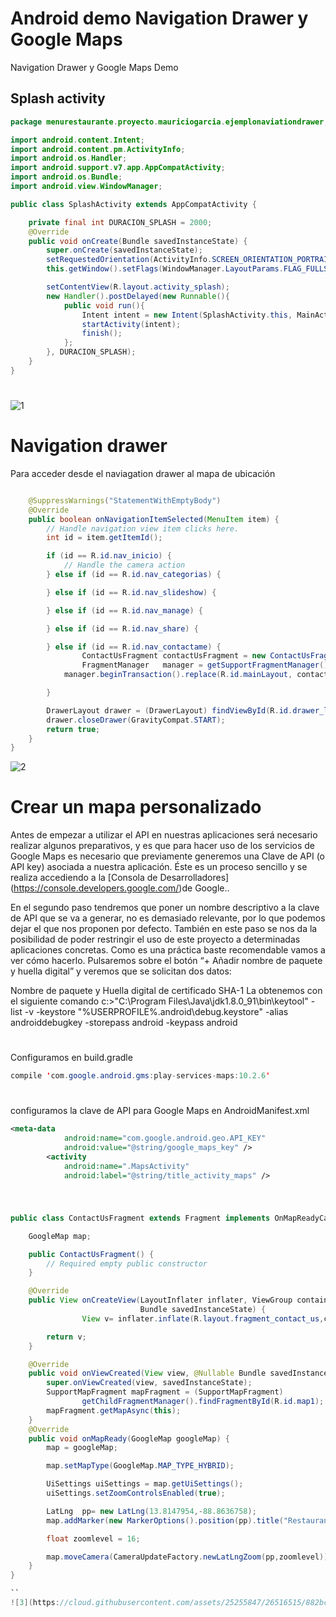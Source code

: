 #  Android demo Navigation Drawer y Google Maps  

Navigation Drawer  y  Google Maps Demo


## Splash activity
```java
package menurestaurante.proyecto.mauriciogarcia.ejemplonaviationdrawer;

import android.content.Intent;
import android.content.pm.ActivityInfo;
import android.os.Handler;
import android.support.v7.app.AppCompatActivity;
import android.os.Bundle;
import android.view.WindowManager;

public class SplashActivity extends AppCompatActivity {

    private final int DURACION_SPLASH = 2000;
    @Override
    public void onCreate(Bundle savedInstanceState) {
        super.onCreate(savedInstanceState);
        setRequestedOrientation(ActivityInfo.SCREEN_ORIENTATION_PORTRAIT);
        this.getWindow().setFlags(WindowManager.LayoutParams.FLAG_FULLSCREEN, WindowManager.LayoutParams.FLAG_FULLSCREEN);

        setContentView(R.layout.activity_splash);
        new Handler().postDelayed(new Runnable(){
            public void run(){
                Intent intent = new Intent(SplashActivity.this, MainActivity.class);
                startActivity(intent);
                finish();
            };
        }, DURACION_SPLASH);
    }
}

```
#
![1](https://cloud.githubusercontent.com/assets/25255847/26516514/85c20c82-4244-11e7-9e74-844c8d9e8483.png)


# Navigation drawer
Para acceder desde el  naviagation drawer al mapa de ubicación
```java

    @SuppressWarnings("StatementWithEmptyBody")
    @Override
    public boolean onNavigationItemSelected(MenuItem item) {
        // Handle navigation view item clicks here.
        int id = item.getItemId();

        if (id == R.id.nav_inicio) {
            // Handle the camera action
        } else if (id == R.id.nav_categorias) {

        } else if (id == R.id.nav_slideshow) {

        } else if (id == R.id.nav_manage) {

        } else if (id == R.id.nav_share) {

        } else if (id == R.id.nav_contactame) {
                ContactUsFragment contactUsFragment = new ContactUsFragment();
                FragmentManager   manager = getSupportFragmentManager();
            manager.beginTransaction().replace(R.id.mainLayout, contactUsFragment).commit();

        }

        DrawerLayout drawer = (DrawerLayout) findViewById(R.id.drawer_layout);
        drawer.closeDrawer(GravityCompat.START);
        return true;
    }
}
```
![2](https://cloud.githubusercontent.com/assets/25255847/26516516/885a8122-4244-11e7-9392-7dce2cacc5a5.png)

# Crear un mapa personalizado
Antes de empezar a utilizar el  API en nuestras aplicaciones será necesario realizar algunos preparativos, y es que para hacer uso de los servicios de Google Maps es necesario que previamente generemos una Clave de API (o API key) asociada a nuestra aplicación. Éste es un proceso sencillo y se realiza accediendo a la [Consola de Desarrolladores] (https://console.developers.google.com/)de Google..

En el segundo paso tendremos que poner un nombre descriptivo a la clave de API que se va a generar, no es demasiado relevante, por lo que podemos dejar el que nos proponen por defecto. También en este paso se nos da la posibilidad de poder restringir el uso de este proyecto a determinadas aplicaciones concretas. Como es una práctica baste recomendable vamos a ver cómo hacerlo. Pulsaremos sobre el botón “+ Añadir nombre de paquete y huella digital” y veremos que se solicitan dos datos:

Nombre de paquete y 
Huella digital de certificado SHA-1  La obtenemos con el siguiente comando c:\>"C:\Program Files\Java\jdk1.8.0_91\bin\keytool" -list -v -keystore "%USERPROFILE%\.android\debug.keystore" -alias androiddebugkey -storepass android -keypass android
#
Configuramos en  build.gradle  
```java
compile 'com.google.android.gms:play-services-maps:10.2.6'
```
#
configuramos la clave de API para Google Maps en AndroidManifest.xml
```xml
<meta-data
            android:name="com.google.android.geo.API_KEY"
            android:value="@string/google_maps_key" />
        <activity
            android:name=".MapsActivity"
            android:label="@string/title_activity_maps" />

```
#

```java

public class ContactUsFragment extends Fragment implements OnMapReadyCallback {

    GoogleMap map;

    public ContactUsFragment() {
        // Required empty public constructor
    }

    @Override
    public View onCreateView(LayoutInflater inflater, ViewGroup container,
                             Bundle savedInstanceState) {
                View v= inflater.inflate(R.layout.fragment_contact_us,container, false);

        return v;
    }

    @Override
    public void onViewCreated(View view, @Nullable Bundle savedInstanceState) {
        super.onViewCreated(view, savedInstanceState);
        SupportMapFragment mapFragment = (SupportMapFragment)
                getChildFragmentManager().findFragmentById(R.id.map1);
        mapFragment.getMapAsync(this);
    }
    @Override
    public void onMapReady(GoogleMap googleMap) {
        map = googleMap;

        map.setMapType(GoogleMap.MAP_TYPE_HYBRID);

        UiSettings uiSettings = map.getUiSettings();
        uiSettings.setZoomControlsEnabled(true);

        LatLng  pp= new LatLng(13.8147954,-88.8636758);
        map.addMarker(new MarkerOptions().position(pp).title("Restaurante Ilobasco"));

        float zoomlevel = 16;

        map.moveCamera(CameraUpdateFactory.newLatLngZoom(pp,zoomlevel));
    }
}

``
![3](https://cloud.githubusercontent.com/assets/25255847/26516515/882bc6de-4244-11e7-8036-a332f59c424c.png)
